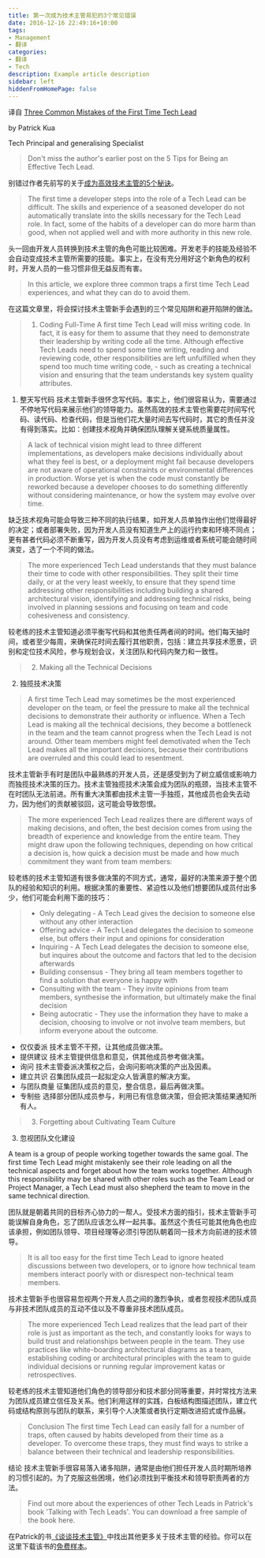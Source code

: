 ```yaml
---
title: 第一次成为技术主管易犯的3个常见错误
date: 2016-12-16 22:49:16+10:00
tags:
- Management
- 翻译
categories:
- 翻译
- Tech
description: Example article description
sidebar: left
hiddenFromHomePage: false
---
```





译自 [Three Common Mistakes of the First Time Tech Lead](https://www.thoughtworks.com/en-cn/insights/blog/three-common-mistakes-first-time-tech-lead)

by Patrick Kua 

Tech Principal and generalising Specialist

> Don't miss the author's earlier post on the 5 Tips for Being an Effective Tech Lead.

别错过作者先前写的关于[成为高效技术主管的5个秘诀](https://www.thoughtworks.com/insights/blog/5-tips-being-effective-tech-lead)。

> The first time a developer steps into the role of a Tech Lead can be difficult. The skills and experience of a seasoned developer do not automatically translate into the skills necessary for the Tech Lead role. In fact, some of the habits of a developer can do more harm than good, when not applied well and with more authority in this new role.

头一回由开发人员转换到技术主管的角色可能比较困难。开发老手的技能及经验不会自动变成技术主管所需要的技能。事实上，在没有充分用好这个新角色的权利时，开发人员的一些习惯非但无益反而有害。


> In this article, we explore three common traps a first time Tech Lead experiences, and what they can do to avoid them.

在这篇文章里，将会探讨技术主管新手会遇到的三个常见陷阱和避开陷阱的做法。

> 1. Coding Full-Time
A first time Tech Lead will miss writing code. In fact, it is easy for them to assume that they need to demonstrate their leadership by writing code all the time. Although effective Tech Leads need to spend some time writing, reading and reviewing code, other responsibilities are left unfulfilled when they spend too much time writing code, - such as creating a technical vision and ensuring that the team understands key system quality attributes.

1. 整天写代码
技术主管新手很怀念写代码。事实上，他们很容易认为，需要通过不停地写代码来展示他们的领导能力。虽然高效的技术主管也需要花时间写代码、读代码、检查代码，但是当他们花大量时间去写代码时，其它的责任并没有得到落实。比如：创建技术视角并确保团队理解关键系统质量属性。

> A lack of technical vision might lead to three different implementations, as developers make decisions individually about what they feel is best, or a deployment might fail because developers are not aware of operational constraints or environmental differences in production. Worse yet is when the code must constantly be reworked because a developer chooses to do something differently without considering maintenance, or how the system may evolve over time.

缺乏技术视角可能会导致三种不同的执行结果，如开发人员单独作出他们觉得最好的决定；或者部署失败，因为开发人员没有知道生产上的运行约束和环境不同点；更有甚者代码必须不断重写，因为开发人员没有考虑到运维或者系统可能会随时间演变，选了一个不同的做法。


> The more experienced Tech Lead understands that they must balance their time to code with other responsibilities. They split their time daily, or at the very least weekly, to ensure that they spend time addressing other responsibilities including building a shared architectural vision, identifying and addressing technical risks, being involved in planning sessions and focusing on team and code cohesiveness and consistency.

较老练的技术主管知道必须平衡写代码和其他责任两者间的时间。他们每天抽时间，或者至少每周，来确保花时间去履行其他职责，包括：建立共享技术愿景，识别和定位技术风险，参与规划会议，关注团队和代码内聚力和一致性。

> 2. Making all the Technical Decisions

2. 独揽技术决策

> A first time Tech Lead may sometimes be the most experienced developer on the team, or feel the pressure to make all the technical decisions to demonstrate their authority or influence. When a Tech Lead is making all the technical decisions, they become a bottleneck in the team and the team cannot progress when the Tech Lead is not around. Other team members might feel demotivated when the Tech Lead makes all the important decisions, because their contributions are overruled and this could lead to resentment.

技术主管新手有时是团队中最熟练的开发人员，还是感受到为了树立威信或影响力而独揽技术决策的压力。技术主管独揽技术决策会成为团队的瓶颈，当技术主管不在时团队无法前进。所有重大决策都由技术主管一手独揽，其他成员也会失去动力，因为他们的贡献被驳回，这可能会导致怨恨。

> The more experienced Tech Lead realizes there are different ways of making decisions, and often, the best decision comes from using the breadth of experience and knowledge from the entire team. They might draw upon the following techniques, depending on how critical a decision is, how quick a decision must be made and how much commitment they want from team members:

较老练的技术主管知道有很多做决策的不同方式，通常，最好的决策来源于整个团队的经验和知识的利用。根据决策的重要性、紧迫性以及他们想要团队成员付出多少，他们可能会利用下面的技巧：

> * Only delegating - A Tech Lead gives the decision to someone else without any other interaction
> * Offering advice - A Tech Lead delegates the decision to someone else, but offers their input and opinions for consideration
> * Inquiring - A Tech Lead delegates the decision to someone else, but inquires about the outcome and factors that led to the decision afterwards
> * Building consensus - They bring all team members together to find a solution that everyone is happy with
> * Consulting with the team - They invite opinions from team members, synthesise the information, but ultimately make the final decision
> * Being autocratic - They use the information they have to make a decision, choosing to involve or not involve team members, but inform everyone about the outcome.

* 仅仅委派 技术主管不干预，让其他成员做决策。
* 提供建议 技术主管提供信息和意见，供其他成员参考做决策。
* 询问 技术主管委派决策权之后，会询问影响决策的产出及因素。
* 建立共识 召集团队成员一起拟定众人皆满意的解决方案。
* 与团队商量 征集团队成员的意见，整合信息，最后再做决策。
* 专制些 选择部分团队成员参与，利用已有信息做决策，但会把决策结果通知所有人。

> 3. Forgetting about Cultivating Team Culture

3. 忽视团队文化建设

A team is a group of people working together towards the same goal. The first time Tech Lead might mistakenly see their role leading on all the technical aspects and forget about how the team works together. Although this responsibility may be shared with other roles such as the Team Lead or Project Manager, a Tech Lead must also shepherd the team to move in the same technical direction.

团队就是朝着共同的目标齐心协力的一帮人。受技术方面的指引，技术主管新手可能误解自身角色，忘了团队应该怎么样一起共事。虽然这个责任可能其他角色也应该承担，例如团队领导、项目经理等必须引导团队朝着同一技术方向前进的技术领导。

> It is all too easy for the first time Tech Lead to ignore heated discussions between two developers, or to ignore how technical team members interact poorly with or disrespect non-technical team members.

技术主管新手也很容易忽视两个开发人员之间的激烈争执，或者忽视技术团队成员与非技术团队成员的互动不佳以及不尊重非技术团队成员。

> The more experienced Tech Lead realizes that the lead part of their role is just as important as the tech, and constantly looks for ways to build trust and relationships between people in the team. They use practices like white-boarding architectural diagrams as a team, establishing coding or architectural principles with the team to guide individual decisions or running regular improvement katas or retrospectives.

较老练的技术主管知道他们角色的领导部分和技术部分同等重要，并时常找方法来为团队成员建立信任及关系。他们利用这样的实践，白板结构图描述团队，建立代码或结构原则与团队的联系，来引导个人决策或者执行定期改进招式或作品展。

> Conclusion
The first time Tech Lead can easily fall for a number of traps, often caused by habits developed from their time as a developer. To overcome these traps, they must find ways to strike a balance between their technical and leadership responsibilities.

结论 
技术主管新手很容易落入诸多陷阱，通常是由他们担任开发人员时期所培养的习惯引起的。为了克服这些困境，他们必须找到平衡技术和领导职责两者的方法。

> Find out more about the experiences of other Tech Leads in Patrick's book 'Talking with Tech Leads'. You can download a free sample of the book here.​

在Patrick的书[《谈谈技术主管》](https://leanpub.com/talking-with-tech-leads)中找出其他更多关于技术主管的经验。你可以在这里下载该书的[免费样本](http://info.thoughtworks.com/talking-with-tech-leads-book.html)。

